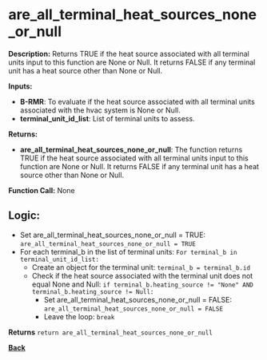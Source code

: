 # are_all_terminal_heat_sources_none_or_null   

**Description:** Returns TRUE if the heat source associated with all terminal units input to this function are None or Null. It returns FALSE if any terminal unit has a heat source other than None or Null.   

**Inputs:**  
- **B-RMR**: To evaluate if the heat source associated with all terminal units associated with the hvac system is None or Null.   
- **terminal_unit_id_list**: List of terminal units to assess.

**Returns:**  
- **are_all_terminal_heat_sources_none_or_null**: The function returns TRUE if the heat source associated with all terminal units input to this function are None or Null. It returns FALSE if any terminal unit has a heat source other than None or Null.  
 
**Function Call:**  None       

## Logic: 
- Set are_all_terminal_heat_sources_none_or_null = TRUE: `are_all_terminal_heat_sources_none_or_null = TRUE`  
- For each terminal_b in the list of terminal units: `For terminal_b in terminal_unit_id_list:`  
    - Create an object for the terminal unit: `terminal_b = terminal_b.id`  
    - Check if the heat source associated with the terminal unit does not equal None and Null: `if terminal_b.heating_source != "None" AND terminal_b.heating_source != Null:`  
        - Set are_all_terminal_heat_sources_none_or_null = FALSE: `are_all_terminal_heat_sources_none_or_null = FALSE`
        - Leave the loop: `break`  

**Returns** `return are_all_terminal_heat_sources_none_or_null`  

**[Back](../../../_toc.md)**
